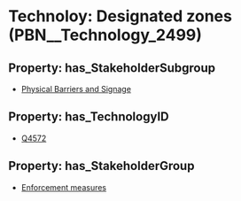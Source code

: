# Technoloy: __Designated zones__ (PBN__Technology_2499)

## Property: has_StakeholderSubgroup

* [Physical Barriers and Signage](PBN__TechSubgroup_132)

## Property: has_TechnologyID

* [Q4572](Q4572)

## Property: has_StakeholderGroup

* [Enforcement measures](PBN__TechGroup_7)

